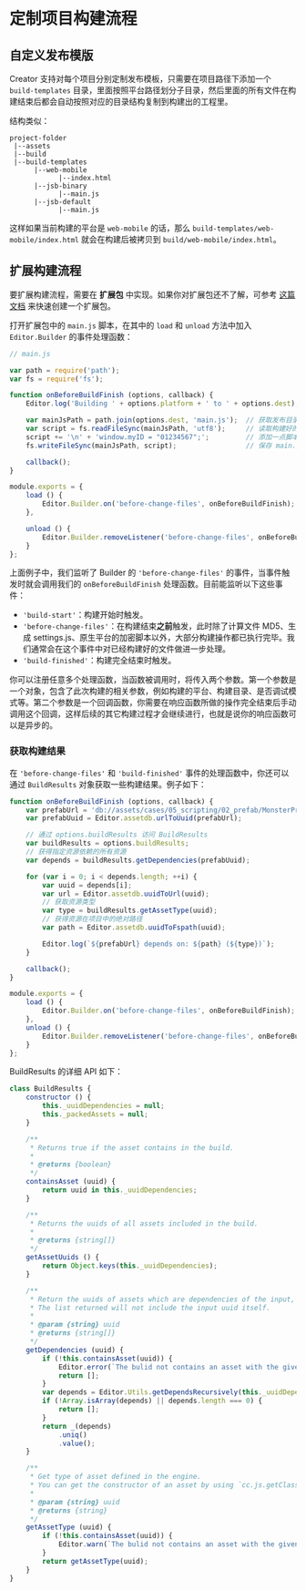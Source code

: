 # 定制项目构建流程

## 自定义发布模版

Creator 支持对每个项目分别定制发布模板，只需要在项目路径下添加一个 `build-templates` 目录，里面按照平台路径划分子目录，然后里面的所有文件在构建结束后都会自动按照对应的目录结构复制到构建出的工程里。

结构类似：

```
project-folder
 |--assets
 |--build
 |--build-templates
      |--web-mobile
            |--index.html
      |--jsb-binary
            |--main.js
      |--jsb-default
            |--main.js
```

这样如果当前构建的平台是 `web-mobile` 的话，那么 `build-templates/web-mobile/index.html` 就会在构建后被拷贝到 `build/web-mobile/index.html`。

## 扩展构建流程

要扩展构建流程，需要在 **扩展包** 中实现。如果你对扩展包还不了解，可参考 [这篇文档](../extension/your-first-extension.md) 来快速创建一个扩展包。

打开扩展包中的 `main.js` 脚本，在其中的 `load` 和 `unload` 方法中加入 `Editor.Builder` 的事件处理函数：

```js
// main.js

var path = require('path');
var fs = require('fs');

function onBeforeBuildFinish (options, callback) {
    Editor.log('Building ' + options.platform + ' to ' + options.dest); // 你可以在控制台输出点什么

    var mainJsPath = path.join(options.dest, 'main.js');  // 获取发布目录下的 main.js 所在路径
    var script = fs.readFileSync(mainJsPath, 'utf8');     // 读取构建好的 main.js
    script += '\n' + 'window.myID = "01234567";';         // 添加一点脚本到
    fs.writeFileSync(mainJsPath, script);                 // 保存 main.js

    callback();
}

module.exports = {
    load () {
        Editor.Builder.on('before-change-files', onBeforeBuildFinish);
    },

    unload () {
        Editor.Builder.removeListener('before-change-files', onBeforeBuildFinish);
    }
};
```

上面例子中，我们监听了 Builder 的 `'before-change-files'` 的事件，当事件触发时就会调用我们的 `onBeforeBuildFinish` 处理函数。目前能监听以下这些事件：
 - `'build-start'`：构建开始时触发。
 - `'before-change-files'`：在构建结束**之前**触发，此时除了计算文件 MD5、生成 settings.js、原生平台的加密脚本以外，大部分构建操作都已执行完毕。我们通常会在这个事件中对已经构建好的文件做进一步处理。
 - `'build-finished'`：构建完全结束时触发。

你可以注册任意多个处理函数，当函数被调用时，将传入两个参数。第一个参数是一个对象，包含了此次构建的相关参数，例如构建的平台、构建目录、是否调试模式等。第二个参数是一个回调函数，你需要在响应函数所做的操作完全结束后手动调用这个回调，这样后续的其它构建过程才会继续进行，也就是说你的响应函数可以是异步的。

### 获取构建结果

在 `'before-change-files'` 和 `'build-finished'` 事件的处理函数中，你还可以通过 `BuildResults` 对象获取一些构建结果。例子如下：

```js
function onBeforeBuildFinish (options, callback) {
    var prefabUrl = 'db://assets/cases/05_scripting/02_prefab/MonsterPrefab.prefab';
    var prefabUuid = Editor.assetdb.urlToUuid(prefabUrl);

    // 通过 options.buildResults 访问 BuildResults
    var buildResults = options.buildResults;
    // 获得指定资源依赖的所有资源
    var depends = buildResults.getDependencies(prefabUuid);

    for (var i = 0; i < depends.length; ++i) {
        var uuid = depends[i];
        var url = Editor.assetdb.uuidToUrl(uuid);
        // 获取资源类型
        var type = buildResults.getAssetType(uuid);
        // 获得资源在项目中的绝对路径
        var path = Editor.assetdb.uuidToFspath(uuid);

        Editor.log(`${prefabUrl} depends on: ${path} (${type})`);
    }

    callback();
}

module.exports = {
    load () {
        Editor.Builder.on('before-change-files', onBeforeBuildFinish);
    },
    unload () {
        Editor.Builder.removeListener('before-change-files', onBeforeBuildFinish);
    }
};
```

BuildResults 的详细 API 如下：

```js
class BuildResults {
    constructor () {
        this._uuidDependencies = null;
        this._packedAssets = null;
    }

    /**
     * Returns true if the asset contains in the build.
     *
     * @returns {boolean}
     */
    containsAsset (uuid) {
        return uuid in this._uuidDependencies;
    }

    /**
     * Returns the uuids of all assets included in the build.
     *
     * @returns {string[]}
     */
    getAssetUuids () {
        return Object.keys(this._uuidDependencies);
    }

    /**
     * Return the uuids of assets which are dependencies of the input, also include all indirect dependencies.
     * The list returned will not include the input uuid itself.
     *
     * @param {string} uuid
     * @returns {string[]}
     */
    getDependencies (uuid) {
        if (!this.containsAsset(uuid)) {
            Editor.error(`The bulid not contains an asset with the given uuid "${uuid}".`);
            return [];
        }
        var depends = Editor.Utils.getDependsRecursively(this._uuidDependencies, uuid);
        if (!Array.isArray(depends) || depends.length === 0) {
            return [];
        }
        return _(depends)
            .uniq()
            .value();
    }

    /**
     * Get type of asset defined in the engine.
     * You can get the constructor of an asset by using `cc.js.getClassByName(type)`.
     *
     * @param {string} uuid
     * @returns {string}
     */
    getAssetType (uuid) {
        if (!this.containsAsset(uuid)) {
            Editor.warn(`The bulid not contains an asset with the given uuid "${uuid}".`);
        }
        return getAssetType(uuid);
    }
}
```
